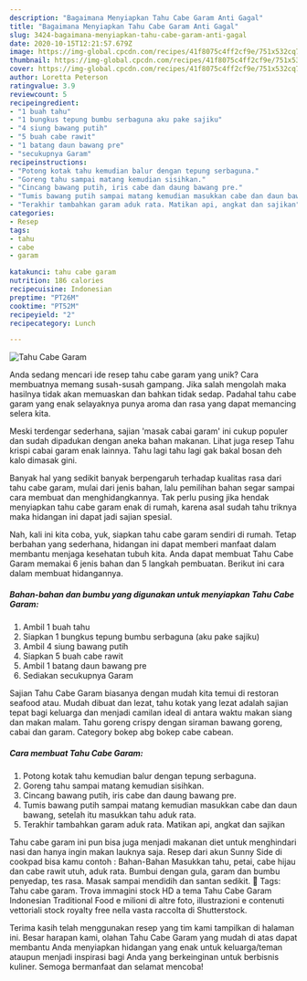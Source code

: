 ```yaml
---
description: "Bagaimana Menyiapkan Tahu Cabe Garam Anti Gagal"
title: "Bagaimana Menyiapkan Tahu Cabe Garam Anti Gagal"
slug: 3424-bagaimana-menyiapkan-tahu-cabe-garam-anti-gagal
date: 2020-10-15T12:21:57.679Z
image: https://img-global.cpcdn.com/recipes/41f8075c4ff2cf9e/751x532cq70/tahu-cabe-garam-foto-resep-utama.jpg
thumbnail: https://img-global.cpcdn.com/recipes/41f8075c4ff2cf9e/751x532cq70/tahu-cabe-garam-foto-resep-utama.jpg
cover: https://img-global.cpcdn.com/recipes/41f8075c4ff2cf9e/751x532cq70/tahu-cabe-garam-foto-resep-utama.jpg
author: Loretta Peterson
ratingvalue: 3.9
reviewcount: 5
recipeingredient:
- "1 buah tahu"
- "1 bungkus tepung bumbu serbaguna aku pake sajiku"
- "4 siung bawang putih"
- "5 buah cabe rawit"
- "1 batang daun bawang pre"
- "secukupnya Garam"
recipeinstructions:
- "Potong kotak tahu kemudian balur dengan tepung serbaguna."
- "Goreng tahu sampai matang kemudian sisihkan."
- "Cincang bawang putih, iris cabe dan daung bawang pre."
- "Tumis bawang putih sampai matang kemudian masukkan cabe dan daun bawang, setelah itu masukkan tahu aduk rata."
- "Terakhir tambahkan garam aduk rata. Matikan api, angkat dan sajikan"
categories:
- Resep
tags:
- tahu
- cabe
- garam

katakunci: tahu cabe garam 
nutrition: 186 calories
recipecuisine: Indonesian
preptime: "PT26M"
cooktime: "PT52M"
recipeyield: "2"
recipecategory: Lunch

---
```



![Tahu Cabe Garam](https://img-global.cpcdn.com/recipes/41f8075c4ff2cf9e/751x532cq70/tahu-cabe-garam-foto-resep-utama.jpg)

Anda sedang mencari ide resep tahu cabe garam yang unik? Cara membuatnya memang susah-susah gampang. Jika salah mengolah maka hasilnya tidak akan memuaskan dan bahkan tidak sedap. Padahal tahu cabe garam yang enak selayaknya punya aroma dan rasa yang dapat memancing selera kita.

Meski terdengar sederhana, sajian &#39;masak cabai garam&#39; ini cukup populer dan sudah dipadukan dengan aneka bahan makanan. Lihat juga resep Tahu krispi cabai garam enak lainnya. Tahu lagi tahu lagi gak bakal bosan deh kalo dimasak gini.

Banyak hal yang sedikit banyak berpengaruh terhadap kualitas rasa dari tahu cabe garam, mulai dari jenis bahan, lalu pemilihan bahan segar sampai cara membuat dan menghidangkannya. Tak perlu pusing jika hendak menyiapkan tahu cabe garam enak di rumah, karena asal sudah tahu triknya maka hidangan ini dapat jadi sajian spesial.


Nah, kali ini kita coba, yuk, siapkan tahu cabe garam sendiri di rumah. Tetap berbahan yang sederhana, hidangan ini dapat memberi manfaat dalam membantu menjaga kesehatan tubuh kita. Anda dapat membuat Tahu Cabe Garam memakai 6 jenis bahan dan 5 langkah pembuatan. Berikut ini cara dalam membuat hidangannya.

<!--inarticleads1-->

##### Bahan-bahan dan bumbu yang digunakan untuk menyiapkan Tahu Cabe Garam:

1. Ambil 1 buah tahu
1. Siapkan 1 bungkus tepung bumbu serbaguna (aku pake sajiku)
1. Ambil 4 siung bawang putih
1. Siapkan 5 buah cabe rawit
1. Ambil 1 batang daun bawang pre
1. Sediakan secukupnya Garam


Sajian Tahu Cabe Garam biasanya dengan mudah kita temui di restoran seafood atau. Mudah dibuat dan lezat, tahu kotak yang lezat adalah sajian tepat bagi keluarga dan menjadi camilan ideal di antara waktu makan siang dan makan malam. Tahu goreng crispy dengan siraman bawang goreng, cabai dan garam. Category bokep abg bokep cabe cabean. 

<!--inarticleads2-->

##### Cara membuat Tahu Cabe Garam:

1. Potong kotak tahu kemudian balur dengan tepung serbaguna.
1. Goreng tahu sampai matang kemudian sisihkan.
1. Cincang bawang putih, iris cabe dan daung bawang pre.
1. Tumis bawang putih sampai matang kemudian masukkan cabe dan daun bawang, setelah itu masukkan tahu aduk rata.
1. Terakhir tambahkan garam aduk rata. Matikan api, angkat dan sajikan


Tahu cabe garam ini pun bisa juga menjadi makanan diet untuk menghindari nasi dan hanya ingin makan lauknya saja. Resep dari akun Sunny Side di cookpad bisa kamu contoh : Bahan-Bahan  Masukkan tahu, petai, cabe hijau dan cabe rawit utuh, aduk rata. Bumbui dengan gula, garam dan bumbu penyedap, tes rasa. Masak sampai mendidih dan santan sedikit.  Tags: Tahu cabe garam. Trova immagini stock HD a tema Tahu Cabe Garam Indonesian Traditional Food e milioni di altre foto, illustrazioni e contenuti vettoriali stock royalty free nella vasta raccolta di Shutterstock. 

Terima kasih telah menggunakan resep yang tim kami tampilkan di halaman ini. Besar harapan kami, olahan Tahu Cabe Garam yang mudah di atas dapat membantu Anda menyiapkan hidangan yang enak untuk keluarga/teman ataupun menjadi inspirasi bagi Anda yang berkeinginan untuk berbisnis kuliner. Semoga bermanfaat dan selamat mencoba!

